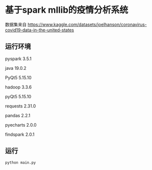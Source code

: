 #  基于spark mllib的疫情分析系统
数据集来自 <a>https://www.kaggle.com/datasets/joelhanson/coronavirus-covid19-data-in-the-united-states</a>
<br>
## 运行环境
<p>pyspark 3.5.1
<p>java 19.0.2
<p>PyQt5 5.15.10
<p>hadoop 3.3.6
<p>pyQt5 5.15.10
<p>requests 2.31.0
<p> pandas 2.2.1
<p>pyecharts 2.0.0
<p> findspark 2.0.1</p>

## 运行

```
python main.py
```